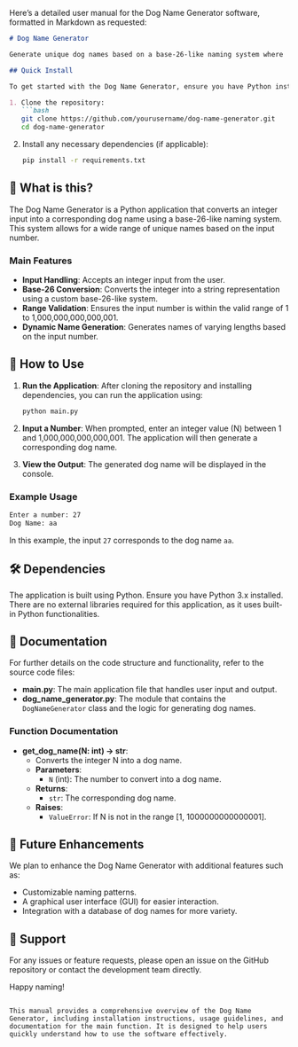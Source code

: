 Here’s a detailed user manual for the Dog Name Generator software, formatted in Markdown as requested:

```markdown
# Dog Name Generator

Generate unique dog names based on a base-26-like naming system where 'a' corresponds to 1 and 'z' corresponds to 26.

## Quick Install

To get started with the Dog Name Generator, ensure you have Python installed on your machine. You can then clone the repository and run the application directly.

1. Clone the repository:
   ```bash
   git clone https://github.com/yourusername/dog-name-generator.git
   cd dog-name-generator
   ```

2. Install any necessary dependencies (if applicable):
   ```bash
   pip install -r requirements.txt
   ```

## 🤔 What is this?

The Dog Name Generator is a Python application that converts an integer input into a corresponding dog name using a base-26-like naming system. This system allows for a wide range of unique names based on the input number.

### Main Features

- **Input Handling**: Accepts an integer input from the user.
- **Base-26 Conversion**: Converts the integer into a string representation using a custom base-26-like system.
- **Range Validation**: Ensures the input number is within the valid range of 1 to 1,000,000,000,000,001.
- **Dynamic Name Generation**: Generates names of varying lengths based on the input number.

## 📖 How to Use

1. **Run the Application**:
   After cloning the repository and installing dependencies, you can run the application using:
   ```bash
   python main.py
   ```

2. **Input a Number**:
   When prompted, enter an integer value (N) between 1 and 1,000,000,000,000,001. The application will then generate a corresponding dog name.

3. **View the Output**:
   The generated dog name will be displayed in the console.

### Example Usage

```bash
Enter a number: 27
Dog Name: aa
```

In this example, the input `27` corresponds to the dog name `aa`.

## 🛠️ Dependencies

The application is built using Python. Ensure you have Python 3.x installed. There are no external libraries required for this application, as it uses built-in Python functionalities.

## 📄 Documentation

For further details on the code structure and functionality, refer to the source code files:

- **main.py**: The main application file that handles user input and output.
- **dog_name_generator.py**: The module that contains the `DogNameGenerator` class and the logic for generating dog names.

### Function Documentation

- **get_dog_name(N: int) -> str**: 
  - Converts the integer N into a dog name.
  - **Parameters**: 
    - `N` (int): The number to convert into a dog name.
  - **Returns**: 
    - `str`: The corresponding dog name.
  - **Raises**: 
    - `ValueError`: If N is not in the range [1, 1000000000000001].

## 🚀 Future Enhancements

We plan to enhance the Dog Name Generator with additional features such as:
- Customizable naming patterns.
- A graphical user interface (GUI) for easier interaction.
- Integration with a database of dog names for more variety.

## 💬 Support

For any issues or feature requests, please open an issue on the GitHub repository or contact the development team directly.

Happy naming!
```

This manual provides a comprehensive overview of the Dog Name Generator, including installation instructions, usage guidelines, and documentation for the main function. It is designed to help users quickly understand how to use the software effectively.